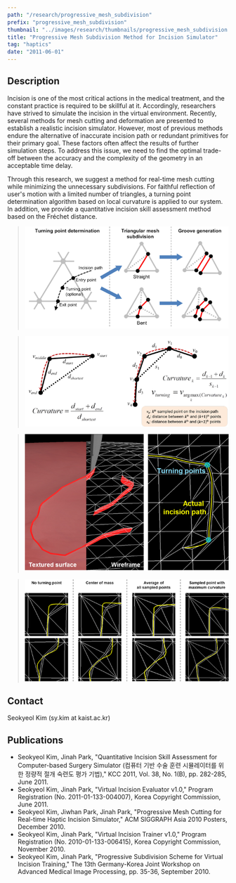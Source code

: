 ```yaml
---
path: "/research/progressive_mesh_subdivision"
prefix: "progressive_mesh_subdivision"
thumbnail: "../images/research/thumbnails/progressive_mesh_subdivision.jpg"
title: "Progressive Mesh Subdivision Method for Incision Simulator"
tag: "haptics"
date: "2011-06-01"
---
```


## Description

Incision is one of the most critical actions in the medical treatment, and the constant practice is required to be skillful at it. Accordingly, researchers have strived to simulate the incision in the virtual environment. Recently, several methods for mesh cutting and deformation are presented to establish a realistic incision simulator. However, most of previous methods endure the alternative of inaccurate incision path or redundant primitives for their primary goal. These factors often affect the results of further simulation steps. To address this issue, we need to find the optimal trade-off between the accuracy and the complexity of the geometry in an acceptable time delay.

Through this research, we suggest a method for real-time mesh cutting while minimizing the unnecessary subdivisions. For faithful reflection of user's motion with a limited number of triangles, a turning point determination algorithm based on local curvature is applied to our system. In addition, we provide a quantitative incision skill assessment method based on the Fréchet distance.

> ![Figure 1.Procedures of triangle subdivision on a case-by-case basis](../images/research/progressive_mesh_subdivision/img1.png)

> ![Figure 2. Definition of curvature in proposed system](../images/research/progressive_mesh_subdivision/img2.png)

> ![Figure 3. Subdivided triangles and groove generated along incision path](../images/research/progressive_mesh_subdivision/img3.png)

> ![Figure 4. Comparison with other turning point determination methods](../images/research/progressive_mesh_subdivision/img4.png)

## Contact

Seokyeol Kim (sy.kim at kaist.ac.kr)

## Publications

- Seokyeol Kim, Jinah Park, "Quantitative Incision Skill Assessment for Computer-based Surgery Simulator (컴퓨터 기반 수술 훈련 시뮬레이터를 위한 정량적 절개 숙련도 평가 기법)," KCC 2011, Vol. 38, No. 1(B), pp. 282-285, June 2011.
- Seokyeol Kim, Jinah Park, "Virtual Incision Evaluator v1.0," Program Registration (No. 2011-01-133-004007), Korea Copyright Commission, June 2011.
- Seokyeol Kim, Jiwhan Park, Jinah Park, "Progressive Mesh Cutting for Real-time Haptic Incision Simulator," ACM SIGGRAPH Asia 2010 Posters, December 2010.
- Seokyeol Kim, Jinah Park, "Virtual Incision Trainer v1.0," Program Registration (No. 2010-01-133-006415), Korea Copyright Commission, November 2010.
- Seokyeol Kim, Jinah Park, "Progressive Subdivision Scheme for Virtual Incision Training," The 13th Germany-Korea Joint Workshop on Advanced Medical Image Processing, pp. 35-36, September 2010.